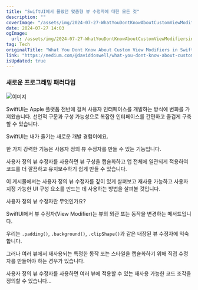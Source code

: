 ```yaml
---
title: "SwiftUI에서 몰랐던 맞춤형 뷰 수정자에 대한 모든 것"
description: ""
coverImage: "/assets/img/2024-07-27-WhatYouDontKnowAboutCustomViewModifiersinSwiftUI_0.png"
date: 2024-07-27 14:03
ogImage: 
  url: /assets/img/2024-07-27-WhatYouDontKnowAboutCustomViewModifiersinSwiftUI_0.png
tag: Tech
originalTitle: "What You Dont Know About Custom View Modifiers in SwiftUI"
link: "https://medium.com/@daviddoswell/what-you-dont-know-about-custom-view-modifiers-in-swiftui-c54e538ed647"
isUpdated: true
---
```





### 새로운 프로그래밍 패러다임

![이미지](/assets/img/2024-07-27-WhatYouDontKnowAboutCustomViewModifiersinSwiftUI_0.png)

SwiftUI는 Apple 플랫폼 전반에 걸쳐 사용자 인터페이스를 개발하는 방식에 변화를 가져왔습니다. 선언적 구문과 구성 가능성으로 복잡한 인터페이스를 간편하고 즐겁게 구축할 수 있습니다.

SwiftUI는 내가 즐기는 새로운 개발 경험이에요.

<div class="content-ad"></div>

한 가지 강력한 기능은 사용자 정의 뷰 수정자를 만들 수 있는 기능입니다.

사용자 정의 뷰 수정자를 사용하면 뷰 구성을 캡슐화하고 앱 전체에 일관되게 적용하여 코드를 더 깔끔하고 유지보수하기 쉽게 만들 수 있습니다.

이 게시물에서는 사용자 정의 뷰 수정자를 깊이 있게 살펴보고 재사용 가능하고 사용자 지정 가능한 UI 구성 요소를 만드는 데 사용하는 방법을 살펴볼 것입니다.

사용자 정의 뷰 수정자란 무엇인가요?

<div class="content-ad"></div>

SwiftUI에서 뷰 수정자(View Modifier)는 뷰의 외관 또는 동작을 변경하는 메서드입니다.

우리는 `.padding()`, `.background()`, `.clipShape()`과 같은 내장된 뷰 수정자에 익숙합니다.

그러나 여러 뷰에서 재사용되는 특정한 동작 또는 스타일을 캡슐화하기 위해 직접 수정자를 만들어야 하는 경우가 있습니다.

사용자 정의 뷰 수정자를 사용하면 여러 뷰에 적용할 수 있는 재사용 가능한 코드 조각을 정의할 수 있습니다...